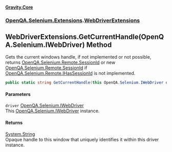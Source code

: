 #### [Gravity.Core](./index.md 'index')
### [OpenQA.Selenium.Extensions](./OpenQA-Selenium-Extensions.md 'OpenQA.Selenium.Extensions').[WebDriverExtensions](./OpenQA-Selenium-Extensions-WebDriverExtensions.md 'OpenQA.Selenium.Extensions.WebDriverExtensions')
## WebDriverExtensions.GetCurrentHandle(OpenQA.Selenium.IWebDriver) Method
Gets the current windows handle, if not implemented or not possible,  
returns [OpenQA.Selenium.Remote.SessionId](https://docs.microsoft.com/en-us/dotnet/api/OpenQA.Selenium.Remote.SessionId 'OpenQA.Selenium.Remote.SessionId') or new [OpenQA.Selenium.Remote.SessionId](https://docs.microsoft.com/en-us/dotnet/api/OpenQA.Selenium.Remote.SessionId 'OpenQA.Selenium.Remote.SessionId') if [OpenQA.Selenium.Remote.IHasSessionId](https://docs.microsoft.com/en-us/dotnet/api/OpenQA.Selenium.Remote.IHasSessionId 'OpenQA.Selenium.Remote.IHasSessionId') is not implemented.  
```csharp
public static string GetCurrentHandle(this OpenQA.Selenium.IWebDriver driver);
```
#### Parameters
<a name='OpenQA-Selenium-Extensions-WebDriverExtensions-GetCurrentHandle(OpenQA-Selenium-IWebDriver)-driver'></a>
`driver` [OpenQA.Selenium.IWebDriver](https://docs.microsoft.com/en-us/dotnet/api/OpenQA.Selenium.IWebDriver 'OpenQA.Selenium.IWebDriver')  
This [OpenQA.Selenium.IWebDriver](https://docs.microsoft.com/en-us/dotnet/api/OpenQA.Selenium.IWebDriver 'OpenQA.Selenium.IWebDriver') instance.  
  
#### Returns
[System.String](https://docs.microsoft.com/en-us/dotnet/api/System.String 'System.String')  
Opaque handle to this window that uniquely identifies it within this driver instance.  
